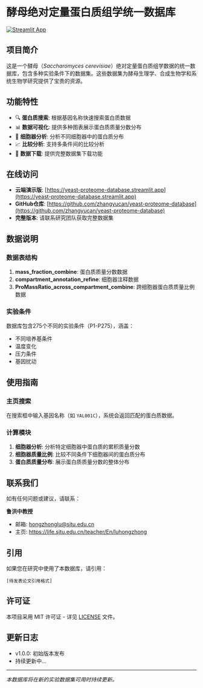 # 酵母绝对定量蛋白质组学统一数据库

[![Streamlit App](https://static.streamlit.io/badges/streamlit_badge_black_white.svg)](https://yeast-proteome-database.streamlit.app)

## 项目简介

这是一个酵母（*Saccharomyces cerevisiae*）绝对定量蛋白质组学数据的统一数据库，包含多种实验条件下的数据集。这些数据集为酵母生理学、合成生物学和系统生物学研究提供了宝贵的资源。

## 功能特性

- 🔍 **蛋白质搜索**: 根据基因名称快速搜索蛋白质数据
- 📊 **数据可视化**: 提供多种图表展示蛋白质质量分数分布
- 🧬 **细胞器分析**: 分析不同细胞器中的蛋白质分布
- 📈 **比较分析**: 支持多条件间的比较分析
- 💾 **数据下载**: 提供完整数据集下载功能

## 在线访问

- **云端演示版**: [https://yeast-proteome-database.streamlit.app](https://yeast-proteome-database.streamlit.app)
- **GitHub仓库**: [https://github.com/zhangyucan/yeast-proteome-database](https://github.com/zhangyucan/yeast-proteome-database)
- **完整版本**: 请联系研究团队获取完整数据集

## 数据说明

### 数据表结构

1. **mass_fraction_combine**: 蛋白质质量分数数据
2. **compartment_annotation_refine**: 细胞器注释数据
3. **ProMassRatio_across_compartment_combine**: 跨细胞器蛋白质质量比例数据

### 实验条件

数据库包含275个不同的实验条件（P1-P275），涵盖：
- 不同培养基条件
- 温度变化
- 压力条件
- 基因扰动

## 使用指南

### 主页搜索
在搜索框中输入基因名称（如 `YAL001C`），系统会返回匹配的蛋白质数据。

### 计算模块
1. **细胞器分析**: 分析特定细胞器中蛋白质的累积质量分数
2. **细胞器质量比例**: 比较不同条件下细胞器间的蛋白质分布
3. **蛋白质质量分布**: 展示蛋白质质量分数的整体分布

## 联系我们

如有任何问题或建议，请联系：

**鲁洪中教授**
- 邮箱: hongzhonglu@sjtu.edu.cn
- 主页: https://life.sjtu.edu.cn/teacher/En/luhongzhong

## 引用

如果您在研究中使用了本数据库，请引用：

```
[待发表论文引用格式]
```

## 许可证

本项目采用 MIT 许可证 - 详见 [LICENSE](LICENSE) 文件。

## 更新日志

- v1.0.0: 初始版本发布
- 持续更新中...

---

*本数据库将在新的实验数据集可用时持续更新。*
